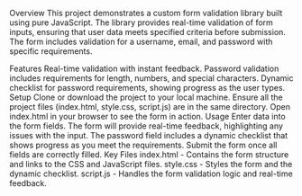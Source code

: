 Overview
This project demonstrates a custom form validation library built using pure JavaScript. The library provides real-time validation of form inputs, ensuring that user data meets specified criteria before submission. The form includes validation for a username, email, and password with specific requirements.

Features
Real-time validation with instant feedback.
Password validation includes requirements for length, numbers, and special characters.
Dynamic checklist for password requirements, showing progress as the user types.
Setup
Clone or download the project to your local machine.
Ensure all the project files (index.html, style.css, script.js) are in the same directory.
Open index.html in your browser to see the form in action.
Usage
Enter data into the form fields.
The form will provide real-time feedback, highlighting any issues with the input.
The password field includes a dynamic checklist that shows progress as you meet the requirements.
Submit the form once all fields are correctly filled.
Key Files
index.html - Contains the form structure and links to the CSS and JavaScript files.
style.css - Styles the form and the dynamic checklist.
script.js - Handles the form validation logic and real-time feedback.
